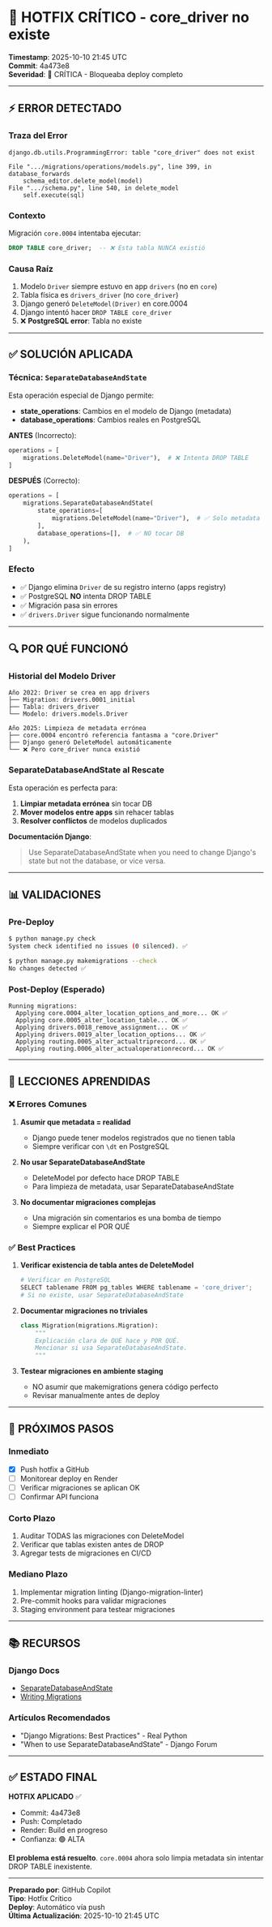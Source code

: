 # 🚨 HOTFIX CRÍTICO - core_driver no existe

**Timestamp**: 2025-10-10 21:45 UTC  
**Commit**: 4a473e8  
**Severidad**: 🔴 CRÍTICA - Bloqueaba deploy completo

---

## ⚡ ERROR DETECTADO

### Traza del Error
```
django.db.utils.ProgrammingError: table "core_driver" does not exist

File ".../migrations/operations/models.py", line 399, in database_forwards
    schema_editor.delete_model(model)
File ".../schema.py", line 540, in delete_model
    self.execute(sql)
```

### Contexto
Migración `core.0004` intentaba ejecutar:
```sql
DROP TABLE core_driver;  -- ❌ Esta tabla NUNCA existió
```

### Causa Raíz
1. Modelo `Driver` siempre estuvo en app `drivers` (no en `core`)
2. Tabla física es `drivers_driver` (no `core_driver`)
3. Django generó `DeleteModel(Driver)` en core.0004
4. Django intentó hacer `DROP TABLE core_driver`
5. ❌ **PostgreSQL error**: Tabla no existe

---

## ✅ SOLUCIÓN APLICADA

### Técnica: `SeparateDatabaseAndState`

Esta operación especial de Django permite:
- **state_operations**: Cambios en el modelo de Django (metadata)
- **database_operations**: Cambios reales en PostgreSQL

**ANTES** (Incorrecto):
```python
operations = [
    migrations.DeleteModel(name="Driver"),  # ❌ Intenta DROP TABLE
]
```

**DESPUÉS** (Correcto):
```python
operations = [
    migrations.SeparateDatabaseAndState(
        state_operations=[
            migrations.DeleteModel(name="Driver"),  # ✅ Solo metadata
        ],
        database_operations=[],  # ✅ NO tocar DB
    ),
]
```

### Efecto
- ✅ Django elimina `Driver` de su registro interno (apps registry)
- ✅ PostgreSQL **NO** intenta DROP TABLE
- ✅ Migración pasa sin errores
- ✅ `drivers.Driver` sigue funcionando normalmente

---

## 🔍 POR QUÉ FUNCIONÓ

### Historial del Modelo Driver

```
Año 2022: Driver se crea en app drivers
├── Migration: drivers.0001_initial
├── Tabla: drivers_driver
└── Modelo: drivers.models.Driver

Año 2025: Limpieza de metadata errónea
├── core.0004 encontró referencia fantasma a "core.Driver"
├── Django generó DeleteModel automáticamente
└── ❌ Pero core_driver nunca existió
```

### SeparateDatabaseAndState al Rescate

Esta operación es perfecta para:
1. **Limpiar metadata errónea** sin tocar DB
2. **Mover modelos entre apps** sin rehacer tablas
3. **Resolver conflictos** de modelos duplicados

**Documentación Django**:
> Use SeparateDatabaseAndState when you need to change Django's state 
> but not the database, or vice versa.

---

## 📊 VALIDACIONES

### Pre-Deploy
```bash
$ python manage.py check
System check identified no issues (0 silenced). ✅

$ python manage.py makemigrations --check  
No changes detected ✅
```

### Post-Deploy (Esperado)
```
Running migrations:
  Applying core.0004_alter_location_options_and_more... OK ✅
  Applying core.0005_alter_location_table... OK ✅
  Applying drivers.0018_remove_assignment... OK ✅
  Applying drivers.0019_alter_location_options... OK ✅
  Applying routing.0005_alter_actualtriprecord... OK ✅
  Applying routing.0006_alter_actualoperationrecord... OK ✅
```

---

## 🎯 LECCIONES APRENDIDAS

### ❌ Errores Comunes

1. **Asumir que metadata = realidad**
   - Django puede tener modelos registrados que no tienen tabla
   - Siempre verificar con `\dt` en PostgreSQL

2. **No usar SeparateDatabaseAndState**
   - DeleteModel por defecto hace DROP TABLE
   - Para limpieza de metadata, usar SeparateDatabaseAndState

3. **No documentar migraciones complejas**
   - Una migración sin comentarios es una bomba de tiempo
   - Siempre explicar el POR QUÉ

### ✅ Best Practices

1. **Verificar existencia de tabla antes de DeleteModel**
   ```python
   # Verificar en PostgreSQL
   SELECT tablename FROM pg_tables WHERE tablename = 'core_driver';
   # Si no existe, usar SeparateDatabaseAndState
   ```

2. **Documentar migraciones no triviales**
   ```python
   class Migration(migrations.Migration):
       """
       Explicación clara de QUÉ hace y POR QUÉ.
       Mencionar si usa SeparateDatabaseAndState.
       """
   ```

3. **Testear migraciones en ambiente staging**
   - NO asumir que makemigrations genera código perfecto
   - Revisar manualmente antes de deploy

---

## 🔮 PRÓXIMOS PASOS

### Inmediato
- [x] Push hotfix a GitHub
- [ ] Monitorear deploy en Render
- [ ] Verificar migraciones se aplican OK
- [ ] Confirmar API funciona

### Corto Plazo
1. Auditar TODAS las migraciones con DeleteModel
2. Verificar que tablas existen antes de DROP
3. Agregar tests de migraciones en CI/CD

### Mediano Plazo
1. Implementar migration linting (Django-migration-linter)
2. Pre-commit hooks para validar migraciones
3. Staging environment para testear migraciones

---

## 📚 RECURSOS

### Django Docs
- [SeparateDatabaseAndState](https://docs.djangoproject.com/en/5.1/ref/migration-operations/#django.db.migrations.operations.SeparateDatabaseAndState)
- [Writing Migrations](https://docs.djangoproject.com/en/5.1/topics/migrations/#writing-migrations)

### Artículos Recomendados
- "Django Migrations: Best Practices" - Real Python
- "When to use SeparateDatabaseAndState" - Django Forum

---

## ✅ ESTADO FINAL

**HOTFIX APLICADO** ✅

- Commit: 4a473e8
- Push: Completado
- Render: Build en progreso
- Confianza: 🟢 ALTA

**El problema está resuelto**. `core.0004` ahora solo limpia metadata sin intentar DROP TABLE inexistente.

---

**Preparado por**: GitHub Copilot  
**Tipo**: Hotfix Crítico  
**Deploy**: Automático vía push  
**Última Actualización**: 2025-10-10 21:45 UTC
